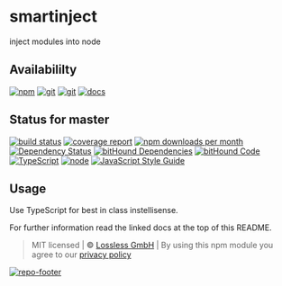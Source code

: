 # smartinject
inject modules into node

## Availabililty
[![npm](https://pushrocks.gitlab.io/assets/repo-button-npm.svg)](https://www.npmjs.com/package/smartinject)
[![git](https://pushrocks.gitlab.io/assets/repo-button-git.svg)](https://GitLab.com/pushrocks/smartinject)
[![git](https://pushrocks.gitlab.io/assets/repo-button-mirror.svg)](https://github.com/pushrocks/smartinject)
[![docs](https://pushrocks.gitlab.io/assets/repo-button-docs.svg)](https://pushrocks.gitlab.io/smartinject/)

## Status for master
[![build status](https://GitLab.com/pushrocks/smartinject/badges/master/build.svg)](https://GitLab.com/pushrocks/smartinject/commits/master)
[![coverage report](https://GitLab.com/pushrocks/smartinject/badges/master/coverage.svg)](https://GitLab.com/pushrocks/smartinject/commits/master)
[![npm downloads per month](https://img.shields.io/npm/dm/smartinject.svg)](https://www.npmjs.com/package/smartinject)
[![Dependency Status](https://david-dm.org/pushrocks/smartinject.svg)](https://david-dm.org/pushrocks/smartinject)
[![bitHound Dependencies](https://www.bithound.io/github/pushrocks/smartinject/badges/dependencies.svg)](https://www.bithound.io/github/pushrocks/smartinject/master/dependencies/npm)
[![bitHound Code](https://www.bithound.io/github/pushrocks/smartinject/badges/code.svg)](https://www.bithound.io/github/pushrocks/smartinject)
[![TypeScript](https://img.shields.io/badge/TypeScript-2.x-blue.svg)](https://nodejs.org/dist/latest-v6.x/docs/api/)
[![node](https://img.shields.io/badge/node->=%206.x.x-blue.svg)](https://nodejs.org/dist/latest-v6.x/docs/api/)
[![JavaScript Style Guide](https://img.shields.io/badge/code%20style-standard-brightgreen.svg)](http://standardjs.com/)

## Usage
Use TypeScript for best in class instellisense.

For further information read the linked docs at the top of this README.

> MIT licensed | **&copy;** [Lossless GmbH](https://lossless.gmbh)
| By using this npm module you agree to our [privacy policy](https://lossless.gmbH/privacy.html)

[![repo-footer](https://pushrocks.gitlab.io/assets/repo-footer.svg)](https://push.rocks)
